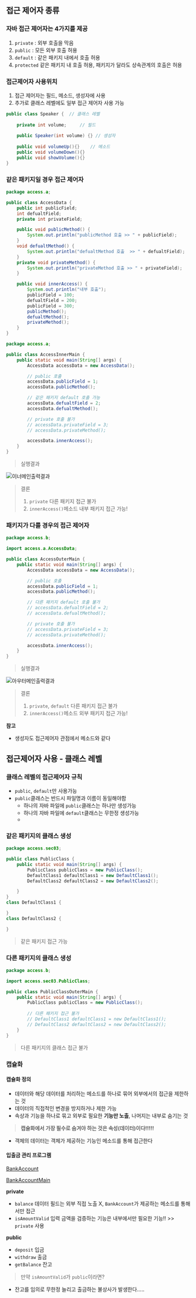 ## 접근 제어자 종류

### 자바 접근 제어자는 4가지를 제공
1. `private` : 외부 호출을 막음
2. `public` : 모든 외부 호출 허용
3. `default` : 같은 패키지 내에서 호출 허용
4. `protected` 같은 패키지 내 호출 허용, 패키지가 달라도 상속관계의 호출은 허용

### 접근제어자 사용위치 
1. 접근 제어자는 필드, 메소드, 생성자에 사용
2. 추가로 클래스 레벨에도 일부 접근 제어자 사용 가능
 
```java
public class Speaker {  // 클래스 레벨
    
    private int volume;     // 필드
    
    public Speaker(int volume) {} // 생성자
    
    public void volumeUp(){}    // 메소드
    public void volumeDown(){}
    public void showVolume(){}
}
```

### 같은 패키지일 경우 접근 제어자
```java
package access.a;

public class AccessData {
    public int publicField;
    int defualtField;
    private int privateField;

    public void publicMethod() {
        System.out.println("publicMethod 호출 >> " + publicField);
    }
    void defualtMethod() {
        System.out.println("defualtMethod 호출  >> " + defualtField);
    }
    private void privateMethod() {
        System.out.println("privateMethod 호출 >> " + privateField);
    }

    public void innerAccess() {
        System.out.println("내부 호출");
        publicField = 100;
        defualtField = 200;
        publicField = 300;
        publicMethod();
        defualtMethod();
        privateMethod();
    }
}
```
```java
package access.a;

public class AccessInnerMain {
    public static void main(String[] args) {
        AccessData accessData = new AccessData();

        // public 호출
        accessData.publicField = 1;
        accessData.publicMethod();

        // 같은 패키지 default 호출 가능
        accessData.defualtField = 2;
        accessData.defualtMethod();

        // private 호출 불가
        // accessData.privateField = 3;
        // accessData.privateMethod();

        accessData.innerAccess();
    }
}
```
> 실행결과



![이너메인출력결과](https://github.com/king-dong-gun/Java_basic/assets/160683545/96ebf49b-a61d-4b4c-ba28-6edc6ec76a7d)



> 결론
> 1. `private` 다른 패키지 접근 불가
> 2. `innerAccess()`메소드 내부 패키지 접근 가능!

### 패키지가 다를 경우의 접근 제어자
```java
package access.b;

import access.a.AccessData;

public class AccessOuterMain {
    public static void main(String[] args) {
        AccessData accessData = new AccessData();

        // public 호출
        accessData.publicField = 1;
        accessData.publicMethod();

        // 다른 패키지 default 호출 불가
        // accessData.defualtField = 2;
        // accessData.defualtMethod();

        // private 호출 불가
        // accessData.privateField = 3;
        // accessData.privateMethod();

        accessData.innerAccess();
    }
}
```
> 실행결과




![아우터메인출력결과](https://github.com/king-dong-gun/Java_basic/assets/160683545/388db5a0-3b14-4792-bc03-4c5e9b0bf7da)




> 결론
> 1. `private`, `default` 다른 패키지 접근 불가
> 2. `innerAccess()`메소드 외부 패키지 접근 가능!

**참고** 
- 생성자도 접근제어자 관점에서 메소드와 같다


## 접근제어자 사용 - 클래스 레벨

### 클래스 레벨의 접근제어자 규칙
- `public`, `default`만 사용가능
- `public`클래스는 반드시 파일명과 이름이 동일해야함
    - 하나의 자바 파일에 `public`클래스는 하나만 생성가능
    - 하나의 자바 파일에 `default`클래스는 무한정 생성가능
    - 
### 같은 패키지의 클래스 생성
```java
package access.sec03;

public class PublicClass {
    public static void main(String[] args) {
        PublicClass publicClass = new PublicClass();
        DefaultClass1 defaultClass1 = new DefaultClass1();
        DefaultClass2 defaultClass2 = new DefaultClass2();

    }
}
class DefaultClass1 {

}
class DefaultClass2 {

}
```
> 같은 패키지 접근 가능

### 다른 패키지의 클래스 생성
```java
package access.b;

import access.sec03.PublicClass;

public class PublicClassOuterMain {
    public static void main(String[] args) {
        PublicClass publicClass = new PublicClass();
        
        // 다른 패키지 접근 불가
        // DefaultClass1 defaultClass1 = new DefaultClass1();
        // DefaultClass2 defaultClass2 = new DefaultClass2();
    }
}
```
> 다른 패키지의 클래스 접근 불가


### 캡슐화

#### 캡슐화 정의
- 데이터와 해당 데이터를 처리하는 메소드를 하나로 묶어 외부에서의 접근을 제한하는 것
- 데이터의 직접적인 변경을 방지하거나 제한 가능
- 속상과 기능을 하나로 묶고 외부로 필요한 **기능만 노출**, 나머지는 내부로 숨기는 것
> **캡슐화에서 가장 필수로 숨겨야 하는 것은 속성(데이터)이다!!!!!**
  - 객체의 데이터는 객체가 제공하는 기능인 메소드를 통해 접근한다

#### 입출금 관리 프로그램
[BankAccount](https://github.com/king-dong-gun/Java_basic/blob/master/src/access/encapsulation/BankAccount.java)

[BankAccountMain](https://github.com/king-dong-gun/Java_basic/blob/master/src/access/encapsulation/BankAccountMain.java)

**private**
- `balance` 데이터 필드는 외부 직접 노출 X, `BankAccount`가 제공하는 메소드를 통해서만 접근
- `isAmountValid` 입력 금액을 검증하는 기능은 내부에서만 필요한 기능!! >> `private` 사용

**public**
- `deposit` 입금
- `withdraw` 출금
- `getBalance` 잔고
> 만약 `isAmountValid`가 `public`이라면?
- 잔고를 임의로 무한정 늘리고 출금하는 불상사가 발생한다.....

 